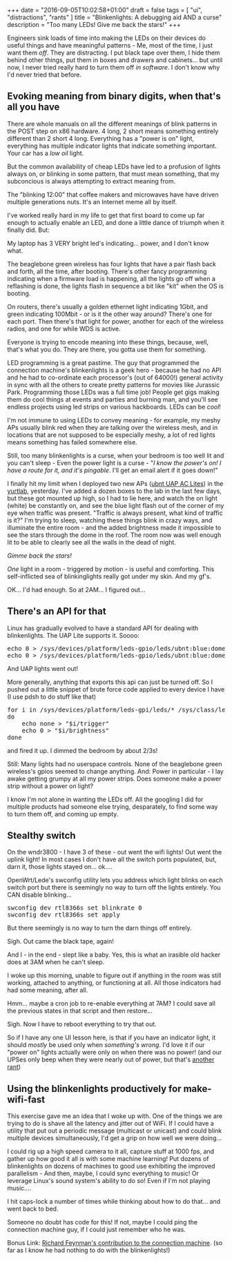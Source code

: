 +++
date = "2016-09-05T10:02:58+01:00"
draft = false
tags = [ "ui", "distractions", "rants" ]
title = "Blinkenlights: A debugging aid AND a curse"
description = "Too many LEDs! Give me back the stars!"
+++

Engineers sink loads of time into making the LEDs on their devices do useful things and have meaningful patterns - Me, most of the time, I just want them *off*. They are distracting. I put black tape over them, I hide them behind other things, put them in boxes and drawers and cabinets... but until now, I never tried really hard to turn them off *in software*. I don't know why I'd never tried that before.

## Evoking meaning from binary digits, when that's all you have

There are whole manuals on all the different meanings of blink patterns in the POST step
on x86 hardware. 4 long, 2 short means something entirely different than 2 short 4 long. Everything has a "power is on" light, everything has multiple indicator lights
that indicate something important. Your car has a *low oil* light.

But the common availability of cheap LEDs have led to a profusion of lights always on, or blinking in some pattern, that must mean something, that my subconcious is always attempting to extract meaning from.

The "blinking 12:00" that coffee makers and microwaves have have driven multiple generations
nuts. It's an Internet meme all by itself.

I've worked really hard in my life to get that first board to come up far enough to actually
enable an LED, and done a little dance of triumph when it finally did. But:

My laptop has 3 VERY bright led's indicating... power, and I don't know what.

The beaglebone green wireless has four lights that have a pair flash back and forth, all the time, after booting. There's other fancy programming indicating when a firmware load is happening, all the lights go off when a reflashing is done, the lights flash in sequence a bit like "kit" when the OS is booting.

On routers, there's usually a golden ethernet light indicating 1Gbit, and green indicating 100Mbit - or is it the other way around? There's one for each port. Then there's that light for power, another for each of the wireless radios, and one for while WDS is active.

Everyone is trying to encode meaning into these things, because, well, that's what you do. They
are there, you gotta use them for something.

LED programming is a great pastime. The guy that programmed the connection machine's blinkenlights is a geek hero - because he had no API and he had to co-ordinate each processor's (out of 64000!) 
general activity in sync with all the others to create pretty patterns for movies like Jurassic Park. Programming those LEDs was a full time job! People get gigs making them do cool things at events and parties and burning man, and you'll see endless projects using led strips on various hackboards. LEDs can be *cool*!

I'm not immune to using LEDs to convey meaning - for example, my meshy APs usually
blink red when they are talking over the wireless mesh, and in locations that are not
supposed to be especially meshy, a lot of red lights means something has failed somewhere else.

Still, too many blinkenlights is a curse, when your bedroom is too well lit and you
can't sleep - Even the power light is a curse - 
"*I know the power's on! I have a route for it, and it's pingable*. I'll get an 
email alert if it goes down!"


I finally hit my limit when I deployed two new APs ([ubnt UAP AC Lites](/post/uap_ac_lite)) in the [yurtlab](/tags/lab), yesterday. I've added a dozen boxes to the lab in the last few days, but
these got mounted up high, so I had to lie here, and watch the on light (white) be constantly on, and see the blue light flash out of the corner of my eye when traffic was present. "Traffic is always present, what kind of traffic is it?" I'm trying to sleep, watching these things blink in crazy ways, and illuminate the entire room - and the added brightness made it
impossible to see the stars through the dome in the roof. The room now was well enough lit to be able to clearly see all the walls in the dead of night.

*Gimme back the stars!*

*One* light in a room - triggered by motion - is useful and comforting. This self-inflicted sea of blinkinglights really got under my skin. And my gf's.

OK... I'd had enough. So at 2AM... I figured out...

## There's an API for that

Linux has gradually evolved to have a standard API for dealing with
blinkenlights. The UAP Lite supports it.  Soooo:

<pre>
echo 0 > /sys/devices/platform/leds-gpio/leds/ubnt:blue:dome/brightness
echo 0 > /sys/devices/platform/leds-gpio/leds/ubnt:blue:dome/brightness
</pre>

And UAP lights went out! 

More generally, anything that exports this api can just be turned off. So I pushed out a 
little snippet of brute force code applied to every device I have (I use pdsh to do stuff like that)

<pre>
for i in /sys/devices/platform/leds-gpi/leds/* /sys/class/leds/*
do
	echo none > "$i/trigger"
	echo 0 > "$i/brightness"
done
</pre>

and fired it up. I dimmed the bedroom by about 2/3s!

Still: Many lights had no userspace controls. None of the beaglebone green wireless's gpios
seemed to change anything. And: Power in particular - I lay awake 
getting grumpy at all my power strips.  Does someone make a power strip without a power on light?

I know I'm not alone in wanting the LEDs off. All the googling I did for multiple products
had someone else trying, desparately, to find some way to turn them off, and coming up
empty.

## Stealthy switch

On the wndr3800 - I have 3 of these - out went the wifi lights! Out went the uplink light! In most cases I don't have all the switch ports populated, but, darn it, those lights 
stayed on... ok....

OpenWrt/Lede's swconfig utility lets you address which light blinks on each switch port but there is seemingly no way to turn off the lights entirely. You CAN disable blinking...

<pre>
swconfig dev rtl8366s set blinkrate 0
swconfig dev rtl8366s set apply
</pre>

But there seemingly is no way to turn the darn things off entirely.

Sigh. Out came the black tape, again!

And I - in the end - slept like a baby. Yes, this is what an irasible old hacker does
at 3AM when he can't sleep.

I woke up this morning, unable to figure out if anything in the room was still
working, attached to anything, or functioning at all. All those indicators had had
some meaning, after all.

Hmm... maybe a cron job to re-enable everything at 7AM? I could save all the
previous states in that script and then restore...

Sigh. Now I have to reboot everything to try that out.

So if I have any one UI lesson here, is that if you have an indicator light, it
should *mostly* be used only when *something's wrong*. I'd love it if our "power on" lights
actually were only on when there was no power! (and our UPSes only beep when they
were nearly out of power, but that's [another rant](/post/siliencing_the_ups_beep))

## Using the blinkenlights productively for make-wifi-fast

This exercise gave me an idea that I woke up with. One of the things we are trying to do is shave all the latency and jitter out of WiFi. If I could have a utility that put out a periodic message (multicast or unicast) and could blink multiple devices simultaneously, I'd get a grip on how well we were doing...

I could rig up a high speed camera to it all, capture stuff at 1000 fps, and gather up how good it all is with some machine learning! Put dozens of blinkenlights on dozens of machines to good use exhibiting the improved 
parallelism - And then, maybe, I could sync everything to music! Or leverage Linux's sound
system's ability to do so! Even if I'm not playing music....

I hit caps-lock a number of times while thinking about how to do that...
and went back to bed. 

Someone no doubt has code for this! If not, maybe I could ping the connection machine guy,
if I could just remember who he was.

Bonus Link: [Richard Feynman's contribution to the connection machine](http://longnow.org/essays/richard-feynman-connection-machine/). (so far as I know he had nothing to do with the blinkenlights!)
